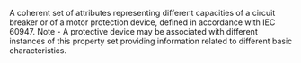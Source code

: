 A coherent set of attributes representing different capacities of a circuit breaker or of a motor protection device, defined in accordance with IEC 60947. Note - A protective device may be associated with different instances of this property set providing information related to different basic characteristics.
